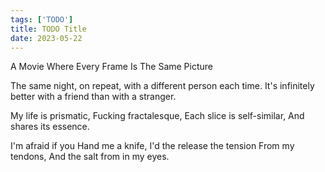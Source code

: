 ```yaml
---
tags: ['TODO']
title: TODO Title
date: 2023-05-22
---
```


A Movie Where Every Frame Is The Same Picture

The same night, on repeat, with a different person each time. It's infinitely better with a friend than with a stranger.

My life is prismatic,
Fucking fractalesque,
Each slice is self-similar,
And shares its essence.

I'm afraid if you
Hand me a knife,
I'd the release the tension
From my tendons,
And the salt from in my eyes.

